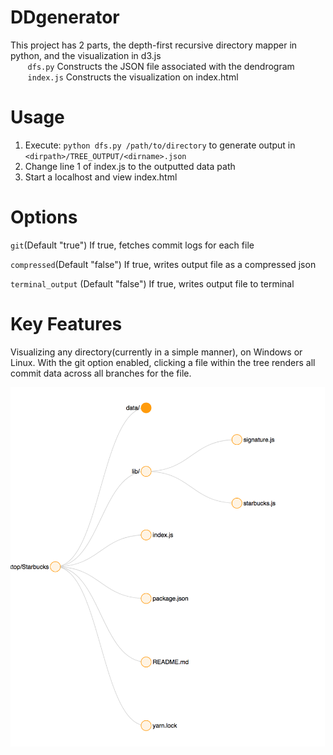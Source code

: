 # DDgenerator

This project has 2 parts, the depth-first recursive directory mapper in python, and the visualization in d3.js    
&nbsp;&nbsp;&nbsp;&nbsp;&nbsp;&nbsp; <code>dfs.py</code> Constructs the JSON file associated with the dendrogram  
&nbsp;&nbsp;&nbsp;&nbsp;&nbsp;&nbsp; <code>index.js</code> Constructs the visualization on index.html  

# Usage
1. Execute: <code>python dfs.py /path/to/directory</code> to generate output in  <code>\<dirpath\>/TREE_OUTPUT/\<dirname\>.json</code>
2. Change line 1 of index.js to the outputted data path
3. Start a localhost and view index.html
# Options
<code>git</code>(Default "true") If true, fetches commit logs for each file  

<code>compressed</code>(Default "false") If true, writes output file as a compressed json  

<code>terminal_output</code> (Default "false") If true, writes output file to terminal  

# Key Features
Visualizing any directory(currently in a simple manner), on Windows or Linux. With the git option enabled, clicking a file within the tree renders all commit data across all branches for the file. 

![Alt text](front_end/data/example.png?raw=true "Tree")
